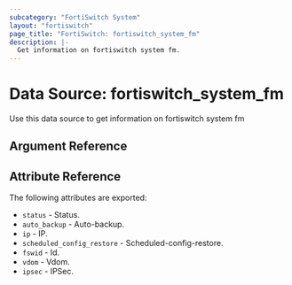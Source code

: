 ```yaml
---
subcategory: "FortiSwitch System"
layout: "fortiswitch"
page_title: "FortiSwitch: fortiswitch_system_fm"
description: |-
  Get information on fortiswitch system fm.
---
```


# Data Source: fortiswitch_system_fm
Use this data source to get information on fortiswitch system fm

## Argument Reference



## Attribute Reference

The following attributes are exported:

* `status` - Status.
* `auto_backup` - Auto-backup.
* `ip` - IP.
* `scheduled_config_restore` - Scheduled-config-restore.
* `fswid` - Id.
* `vdom` - Vdom.
* `ipsec` - IPSec.

